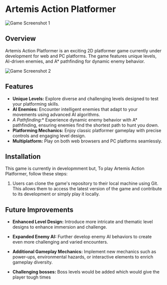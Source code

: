 # Artemis Action Platformer

![Game Screenshot 1](screenshot1.png)

## Overview
Artemis Action Platformer is an exciting 2D platformer game currently under development for web and PC platforms. The game features unique levels, AI-driven enemies, and A* pathfinding for dynamic enemy behavior.

![Game Screenshot 2](screenshot2.png)

## Features
- **Unique Levels:** Explore diverse and challenging levels designed to test your platforming skills.
- **AI Enemies:** Encounter intelligent enemies that adapt to your movements using advanced AI algorithms.
- **A* Pathfinding:** Experience dynamic enemy behavior with A* pathfinding, ensuring enemies find the shortest path to hunt you down.
- **Platforming Mechanics:** Enjoy classic platformer gameplay with precise controls and engaging level design.
- **Multiplatform:** Play on both web browsers and PC platforms seamlessly.


## Installation
This game is currently in developmment but,
To play Artemis Action Platformer, follow these steps:
1. Users can clone the game's repository to their local machine using Git. This allows them to access the latest version of the game and contribute to its development or simply play it locally.

## Future Improvements
- **Enhanced Level Design:** Introduce more intricate and thematic level designs to enhance immersion and challenge.
  
- **Expanded Enemy AI:** Further develop enemy AI behaviors to create even more challenging and varied encounters.
  
- **Additional Gameplay Mechanics:** Implement new mechanics such as power-ups, environmental hazards, or interactive elements to enrich gameplay diversity.
  
- **Challenging bosses:** Boss levels would be added which would give the player tough times


